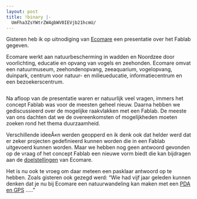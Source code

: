 ```yaml
---
layout: post
title: !binary |-
  UmFha3ZsYWtrZW4gbWV0IEVjb21hcmU/
---
```

<p>Gisteren heb ik op uitnodiging van <a href="http://www.ecomare.nl/">Ecomare</a> een presentatie over het Fablab gegeven.</p>
<p>Ecomare werkt aan natuurbescherming in wadden en Noordzee door voorlichting, educatie en opvang van vogels en zeehonden. Ecomare omvat een natuurmuseum, zeehondenopvang, zeeaquarium, vogelopvang, duinpark, centrum voor natuur- en milieueducatie, informatiecentrum en een bezoekerscentrum.</p>
<p><img src="/assets/2008/4/11/presentatie_ecomare.jpg" alt="" /></p>
<p>Na afloop van de presentatie waren er natuurlijk veel vragen, immers het concept Fablab was voor de meesten geheel nieuw. Daarna hebben we gediscussieerd over de mogelijke raakvlakken met een Fablab. De meeste van ons dachten dat we de overeenkomsten of mogelijkheden moeten zoeken rond het thema duurzaamheid.</p>
<p>Verschillende ideeÃ«n werden geopperd en ik denk ook dat helder werd dat er zeker projecten gedefinieerd kunnen worden die in een Fablab uitgevoerd kunnen worden. Maar we hebben nog geen antwoord gevonden op de vraag of het concept Fablab een nieuwe vorm biedt die kan bijdragen aan de <a href="http://www.ecomare.nl/myDocuments/01/003/beleidsplan_ecomare.pdf">doelstellingen</a> van Ecomare.</p>
<p>Het is nu ook te vroeg om daar meteen een pasklaar antwoord op te hebben. Zoals gisteren ook gezegd werd: &#8220;Wie had vijf jaar geleden kunnen denken dat je nu bij Ecomare een natuurwandeling kan maken met een <a href="http://www.ecomare.nl/emc.asp?pageid=842"><span class="caps">PDA</span> en <span class="caps">GPS</span></a> &#8230;..&#8221;</p>
